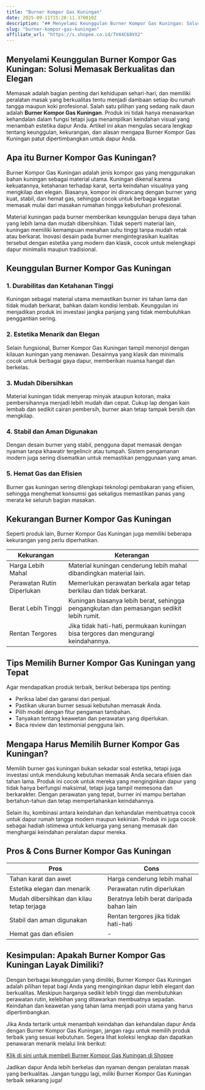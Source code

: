 ```yaml
---
title: "Burner Kompor Gas Kuningan"
date: 2025-09-11T15:28:11.370010Z
description: "## Menyelami Keunggulan Burner Kompor Gas Kuningan: Solusi Memasak Berkualitas dan Elegan..."
slug: "burner-kompor-gas-kuningan"
affiliate_url: "https://s.shopee.co.id/7V44C68VX2"
---
```

## Menyelami Keunggulan Burner Kompor Gas Kuningan: Solusi Memasak Berkualitas dan Elegan

Memasak adalah bagian penting dari kehidupan sehari-hari, dan memiliki peralatan masak yang berkualitas tentu menjadi dambaan setiap ibu rumah tangga maupun koki profesional. Salah satu pilihan yang sedang naik daun adalah **Burner Kompor Gas Kuningan**. Produk ini tidak hanya menawarkan kehandalan dalam fungsi tetapi juga menampilkan keindahan visual yang menambah estetika dapur Anda. Artikel ini akan mengulas secara lengkap tentang keunggulan, kekurangan, dan alasan mengapa Burner Kompor Gas Kuningan patut dipertimbangkan untuk dapur Anda.

## Apa itu Burner Kompor Gas Kuningan?

Burner Kompor Gas Kuningan adalah jenis kompor gas yang menggunakan bahan kuningan sebagai material utama. Kuningan dikenal karena kekuatannya, ketahanan terhadap karat, serta keindahan visualnya yang mengkilap dan elegan. Biasanya, kompor ini dirancang dengan burner yang kuat, stabil, dan hemat gas, sehingga cocok untuk berbagai kegiatan memasak mulai dari masakan rumahan hingga kebutuhan profesional.

Material kuningan pada burner memberikan keunggulan berupa daya tahan yang lebih lama dan mudah dibersihkan. Tidak seperti material lain, kuningan memiliki kemampuan menahan suhu tinggi tanpa mudah retak atau berkarat. Inovasi desain pada burner mengintegrasikan kualitas tersebut dengan estetika yang modern dan klasik, cocok untuk melengkapi dapur minimalis maupun tradisional.

## Keunggulan Burner Kompor Gas Kuningan

### 1. Durabilitas dan Ketahanan Tinggi

Kuningan sebagai material utama memastikan burner ini tahan lama dan tidak mudah berkarat, bahkan dalam kondisi lembab. Keunggulan ini menjadikan produk ini investasi jangka panjang yang tidak membutuhkan penggantian sering.

### 2. Estetika Menarik dan Elegan

Selain fungsional, Burner Kompor Gas Kuningan tampil menonjol dengan kilauan kuningan yang menawan. Desainnya yang klasik dan minimalis cocok untuk berbagai gaya dapur, memberikan nuansa hangat dan berkelas.

### 3. Mudah Dibersihkan

Material kuningan tidak menyerap minyak ataupun kotoran, maka pembersihannya menjadi lebih mudah dan cepat. Cukup lap dengan kain lembab dan sedikit cairan pembersih, burner akan tetap tampak bersih dan mengkilap.

### 4. Stabil dan Aman Digunakan

Dengan desain burner yang stabil, pengguna dapat memasak dengan nyaman tanpa khawatir tergelincir atau tumpah. Sistem pengamanan modern juga sering disematkan untuk memastikan penggunaan yang aman.

### 5. Hemat Gas dan Efisien

Burner gas kuningan sering dilengkapi teknologi pembakaran yang efisien, sehingga menghemat konsumsi gas sekaligus memastikan panas yang merata ke seluruh bagian masakan.

## Kekurangan Burner Kompor Gas Kuningan

Seperti produk lain, Burner Kompor Gas Kuningan juga memiliki beberapa kekurangan yang perlu diperhatikan.

| **Kekurangan**                   | **Keterangan**                                               |
|---------------------------------|--------------------------------------------------------------|
| Harga Lebih Mahal             | Material kuningan cenderung lebih mahal dibandingkan material lain. |
| Perawatan Rutin Diperlukan     | Memerlukan perawatan berkala agar tetap berkilau dan tidak berkarat. |
| Berat Lebih Tinggi            | Kuningan biasanya lebih berat, sehingga pengangkutan dan pemasangan sedikit lebih rumit. |
| Rentan Tergores                | Jika tidak hati-hati, permukaan kuningan bisa tergores dan mengurangi keindahannya. |

## Tips Memilih Burner Kompor Gas Kuningan yang Tepat

Agar mendapatkan produk terbaik, berikut beberapa tips penting:

- Periksa label dan garansi dari penjual.
- Pastikan ukuran burner sesuai kebutuhan memasak Anda.
- Pilih model dengan fitur pengaman tambahan.
- Tanyakan tentang keawetan dan perawatan yang diperlukan.
- Baca review dan testimonial pengguna lain.

## Mengapa Harus Memilih Burner Kompor Gas Kuningan?

Memilih burner gas kuningan bukan sekadar soal estetika, tetapi juga investasi untuk mendukung kebutuhan memasak Anda secara efisien dan tahan lama. Produk ini cocok untuk mereka yang menginginkan dapur yang tidak hanya berfungsi maksimal, tetapi juga tampil memesona dan berkarakter. Dengan perawatan yang tepat, burner ini mampu bertahan bertahun-tahun dan tetap mempertahankan keindahannya.

Selain itu, kombinasi antara keindahan dan kehandalan membuatnya cocok untuk dapur rumah tangga modern maupun kekinian. Produk ini juga cocok sebagai hadiah istimewa untuk keluarga yang senang memasak dan menghargai keindahan peralatan dapur mereka.

## Pros & Cons Burner Kompor Gas Kuningan

| **Pros**                                  | **Cons**                                |
|--------------------------------------------|----------------------------------------|
| Tahan karat dan awet                      | Harga cenderung lebih mahal          |
| Estetika elegan dan menarik               | Perawatan rutin diperlukan           |
| Mudah dibersihkan dan kilau tetap terjaga | Beratnya lebih berat daripada bahan lain |
| Stabil dan aman digunakan                   | Rentan tergores jika tidak hati-hati |
| Hemat gas dan efisien                     | -                                      |

## Kesimpulan: Apakah Burner Kompor Gas Kuningan Layak Dimiliki?

Dengan berbagai keunggulan yang dimiliki, Burner Kompor Gas Kuningan adalah pilihan tepat bagi Anda yang menginginkan dapur lebih elegant dan berkualitas. Meskipun harganya sedikit lebih tinggi dan membutuhkan perawatan rutin, kelebihan yang ditawarkan membuatnya sepadan. Keindahan dan keawetan yang tahan lama menjadi poin utama yang harus dipertimbangkan. 

Jika Anda tertarik untuk menambah keindahan dan kehandalan dapur Anda dengan Burner Kompor Gas Kuningan, jangan ragu untuk memilih produk terbaik yang sesuai kebutuhan. Segera lihat koleksi lengkap dan dapatkan penawaran menarik melalui link berikut:

[Klik di sini untuk membeli Burner Kompor Gas Kuningan di Shopee](https://s.shopee.co.id/7V44C68VX2)

Jadikan dapur Anda lebih berkelas dan nyaman dengan peralatan masak yang berkualitas. Jangan tunggu lagi, miliki Burner Kompor Gas Kuningan terbaik sekarang juga!